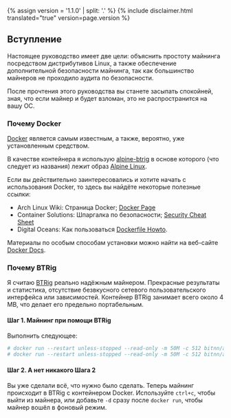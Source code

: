{% assign version = '1.1.0' | split: '.' %}
{% include disclaimer.html translated="true" version=page.version %}
## Вступление

Настоящее руководство имеет две цели: объяснить простоту майнинга посредством дистрибутивов Linux, а также обеспечение дополнительной безопасности майнинга, так как большинство майнеров не проходило аудита по безопасности.

После прочтения этого руководства вы станете засыпать спокойней, зная, что если майнер и будет взломан, это не распространится на вашу ОС.

### Почему Docker

[Docker](https://www.docker.com/) является самым известным, а также, вероятно, уже установленным средством.

В качестве контейнера я использую [alpine-btrig](https://hub.docker.com/r/bitnn/alpine-btrig/) в основе которого (что следует из названия) лежит образ [Alpine Linux](https://www.alpinelinux.org/).

Если вы действительно заинтересовались и хотите начать с использования Docker, то здесь вы найдёте некоторые полезные ссылки:
* Arch Linux Wiki: Страница Docker; [Docker Page](https://wiki.archlinux.org/index.php/Docker)
* Container Solutions: Шпаргалка по безопасности; [Security Cheat Sheet](http://container-solutions.com/content/uploads/2015/06/15.06.15_DockerCheatSheet_A2.pdf)
* Digital Oceans: Как пользоваться [Dockerfile Howto](https://www.digitalocean.com/community/tutorials/docker-explained-using-dockerfiles-to-automate-building-of-images).

Материалы по особым способам установки можно найти на веб-сайте [Docker Docs](https://docs.docker.com/engine/installation/).

### Почему BTRig

Я считаю [BTRig](https://github.com/btrig/btrig) реально надёжным майнером. Прекрасные результаты и статистика, отсутствие безвкусного сетевого пользовательского интерфейса или зависимостей. Контейнер BTRig занимает всего  около 4 MB, что делает его предельно портабельным.

#### Шаг 1. Майнинг при помощи BTRig

Выполнить следующее:

```bash
# docker run --restart unless-stopped --read-only -m 50M -c 512 bitnn/alpine-btrig -o POOL01 -o POOL02 -u WALLET -p PASSWORD -k
# docker run --restart unless-stopped --read-only -m 50M -c 512 bitnn/alpine-btrig -o pool.supportbtr.com:7777 -u 45CJVagd6WwQAQfAkS91EHiTyfVaJn12uM4Su8iz6S2SHZ3QthmFM9BSPHVZY388ASWx8G9Wbz4BA24RQZUpGczb35fnnJz -p docker:secret -k
```

#### Шаг 2. А нет никакого Шага 2

Вы уже сделали всё, что нужно было сделать. Теперь майнинг происходит в BTRig с контейнером Docker. Используйте `ctrl+c`, чтобы выйти из майнера, или добавьте `-d` сразу после `docker run`, чтобы майнер вошёл в фоновый режим.
